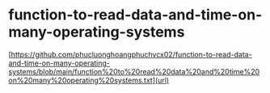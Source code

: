 # function-to-read-data-and-time-on-many-operating-systems

[https://github.com/phucluonghoangphuchvcx02/function-to-read-data-and-time-on-many-operating-systems/blob/main/function%20to%20read%20data%20and%20time%20on%20many%20operating%20systems.txt](url)
